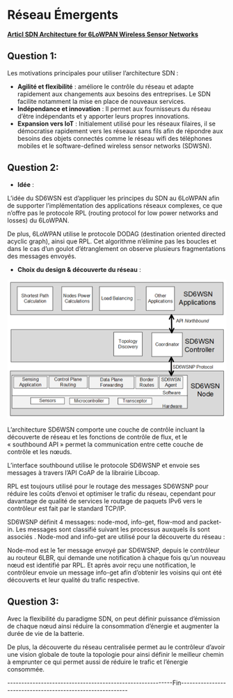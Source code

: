 # Réseau Émergents

[**Articl SDN Architecture for 6LoWPAN Wireless Sensor Networks**](https://www.mdpi.com/1424-8220/18/11/3738/htm)

## Question 1:

Les motivations principales pour utiliser l’architecture SDN :
* __Agilité et flexibilité__ : améliore le contrôle du réseau et adapte rapidement aux changements aux besoins des entreprises. Le SDN facilite notamment la mise en place de nouveaux services.
* __Indépendance et innovation__ : Il permet aux fournisseurs du réseau d’être indépendants et y apporter leurs propres innovations.
* __Expansion vers IoT__ : Initialement utilisé pour les réseaux filaires, il se démocratise rapidement vers les réseaux sans fils afin de répondre aux besoins des objets connectés comme le réseau wifi des téléphones mobiles et le software-defined wireless sensor networks (SDWSN).


## Question 2:

* __Idée__ :

L’idée du SD6WSN est d’appliquer les principes du SDN au 6LoWPAN afin de supporter l’implémentation des applications réseaux complexes, ce que n’offre pas le protocole RPL (routing protocol for low power networks and losses) du 6LoWPAN.

De plus, 6LoWPAN utilise le protocole DODAG (destination oriented directed acyclic graph), ainsi que RPL. Cet algorithme n’élimine pas les boucles et dans le cas d’un goulot d’étranglement on observe plusieurs fragmentations des messages envoyés.

* __Choix du design & découverte du réseau__ :

![Architecture du SD6WSN](img1.png "Architecture du SD6WSN")


L’architecture SD6WSN comporte une couche de contrôle incluant la découverte de réseau et les fonctions de contrôle de flux, et le « southbound API » permet la communication entre cette couche de contrôle et les nœuds.

L’interface southbound utilise le protocole SD6WSNP et envoie ses messages à travers l’API CoAP de la librairie Libcoap.

RPL est toujours utilisé pour le routage des messages SD6WSNP pour réduire les coûts d’envoi et optimiser le trafic du réseau, cependant pour davantage de qualité de services le routage de paquets IPv6 vers le contrôleur est fait par le standard TCP/IP.

SD6WSNP définit 4 messages: node-mod, info-get, flow-mod and packet-in. Les messages sont classifié suivant les processus auxquels ils sont associés . Node-mod and info-get are utilisé pour la découverte du réseau :

Node-mod est le 1er message envoyé par SD6WSNP, depuis le contrôleur au routeur 6LBR, qui demande une notification à chaque fois qu’un nouveau nœud est identifié par RPL. Et après avoir reçu une notification, le contrôleur envoie un message info-get afin d’obtenir les voisins qui ont été découverts et leur qualité du trafic respective.

## Question 3:

Avec la flexibilité du paradigme SDN, on peut définir puissance d’émission de chaque nœud ainsi réduire la consommation d’énergie et augmenter la durée de vie de la batterie.

De plus, la découverte du réseau centralisée permet au le contrôleur d’avoir une vision globale de toute la topologie pour ainsi définir le meilleur chemin à emprunter ce qui permet aussi de réduire le trafic et l’énergie consommée.

-----------------------------------------------------------Fin-----------------------------------------------------------
